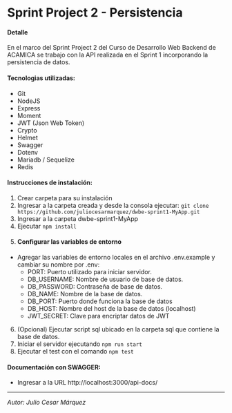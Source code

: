 # Sprint Project 2 - Persistencia

#### Detalle

En el marco del Sprint Project 2 del Curso de Desarrollo Web Backend de ACAMICA se trabajo con la API realizada en el Sprint 1 incorporando la persistencia de datos.

#### Tecnologias utilizadas:

* Git
* NodeJS
* Express
* Moment
* JWT (Json Web Token)
* Crypto
* Helmet
* Swagger
* Dotenv
* Mariadb / Sequelize
* Redis


#### Instrucciones de instalación:

1. Crear carpeta para su instalación
2. Ingresar a la carpeta creada y desde la consola ejecutar:
    `git clone https://github.com/juliocesarmarquez/dwbe-sprint1-MyApp.git`
3. Ingresar a la carpeta dwbe-sprint1-MyApp 
4. Ejecutar `npm install`
5. #### Configurar las variables de entorno
 - Agregar las variables de entorno locales en el archivo .env.example y cambiar su nombre por .env:   
    * PORT: Puerto utilizado para iniciar servidor.
    * DB_USERNAME: Nombre de usuario de base de datos.
    * DB_PASSWORD: Contraseña de base de datos.
    * DB_NAME: Nombre de la base de datos.
    * DB_PORT: Puerto donde funciona la base de datos
    * DB_HOST: Nombre del host de la base de datos (localhost)
    * JWT_SECRET: Clave para encriptar datos de JWT
6. (Opcional) Ejecutar script sql ubicado en la carpeta sql que contiene la base de datos.
7. Iniciar el servidor ejecutando `npm run start`
8. Ejecutar el test con el comando `npm test` 

#### Documentación con SWAGGER:
* Ingresar a la URL http://localhost:3000/api-docs/

---
*Autor: Julio Cesar Márquez*